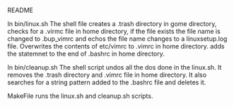 README

In bin/linux.sh
	The shell file creates a .trash directory in gome directory, checks for a .virmc file in home directory, if the file exists the file name is changed to .bup_vimrc and echos the file name changes to a linuxsetup.log file. Overwrites the contents of etc/vimrc to .vimrc in home directory. adds the statemnet to the end of .bashrc in home directory.

In bin/cleanup.sh 
	The shell script undos all the dos done in the linux.sh. It removes the .trash directory and .vimrc file in home directory. It also searches for a string pattern added to the .bashrc file and deletes it.

MakeFile
	runs the linux.sh and cleanup.sh scripts.
